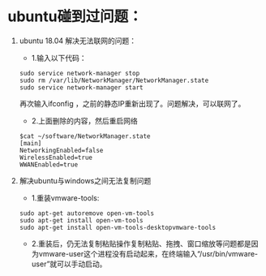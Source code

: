 # ubuntu碰到过问题：
1. ubuntu 18.04 解决无法联网的问题：
    + 1.输入以下代码：
    ```
    sudo service network-manager stop
    sudo rm /var/lib/NetworkManager/NetworkManager.state
    sudo service network-manager start
    ```
	再次输入ifconfig ，之前的静态IP重新出现了。问题解决，可以联网了。

	+ 2.上面删除的内容，然后重启网络
	```
	$cat ~/software/NetworkManager.state
    [main]
    NetworkingEnabled=false
    WirelessEnabled=true
    WWANEnabled=true
	```

2. 解决ubuntu与windows之间无法复制问题
    + 1.重装vmware-tools:
    ```
    sudo apt-get autoremove open-vm-tools
    sudo apt-get install open-vm-tools 
    sudo apt-get install open-vm-tools-desktopvmware-tools
    ```
    + 2.重装后，仍无法复制粘贴操作复制粘贴、拖拽、窗口缩放等问题都是因为vmware-user这个进程没有启动起来，在终端输入“/usr/bin/vmware-user”就可以手动启动。



